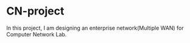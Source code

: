 # CN-project

In this project, I am designing an enterprise network(Multiple WAN) for
Computer Network Lab.
